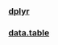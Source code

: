 ### [dplyr](https://github.com/uraboer/packages_learning/blob/master/dplyr_package_learning.R)
### [data.table](https://github.com/uraboer/packages_learning/blob/master/data_table_package_learning.R)
